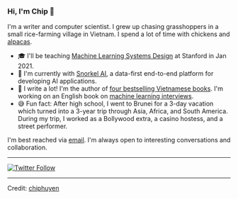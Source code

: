 ### Hi, I'm Chip 👋

<!--
**chiphuyen/chiphuyen** is a ✨ _special_ ✨ repository because its `README.md` (this file) appears on your GitHub profile.
-->

I'm a writer and computer scientist. I grew up chasing grasshoppers in a small rice-farming village in Vietnam. I spend a lot of time with chickens and [alpacas](https://www.instagram.com/p/Bsjo44ThRRv/).

- 🎓 I'll be teaching [Machine Learning Systems Design](https://huyenchip.com/2020/10/27/ml-systems-design-stanford.html) at Stanford in Jan 2021.
- 🔭 I'm currently with [Snorkel AI](https://snorkel.ai), a data-first end-to-end platform for developing AI applications.
- 📝 I write a lot! I'm the author of [four bestselling Vietnamese books][goodreads]. I'm working on an English book on [machine learning interviews][ml-interviews].
- 😅 Fun fact: After high school, I went to Brunei for a 3-day vacation which turned into a 3-year trip through Asia, Africa, and South America. During my trip, I worked as a Bollywood extra, a casino hostess, and a street performer.

I'm best reached via [email](https://huyenchip.com/communication). I'm always open to interesting conversations and collaboration.

[goodreads]: https://www.goodreads.com/author/show/4675230.Huy_n_Chip
[ml-interviews]: https://huyenchip.com/2019/07/21/machine-learning-interviews.html

---
[![Twitter Follow](https://img.shields.io/twitter/follow/chipro?label=Follow&style=social)](https://twitter.com/chipro)

----
Credit: [chiphuyen](https://github.com/chiphuyen)
